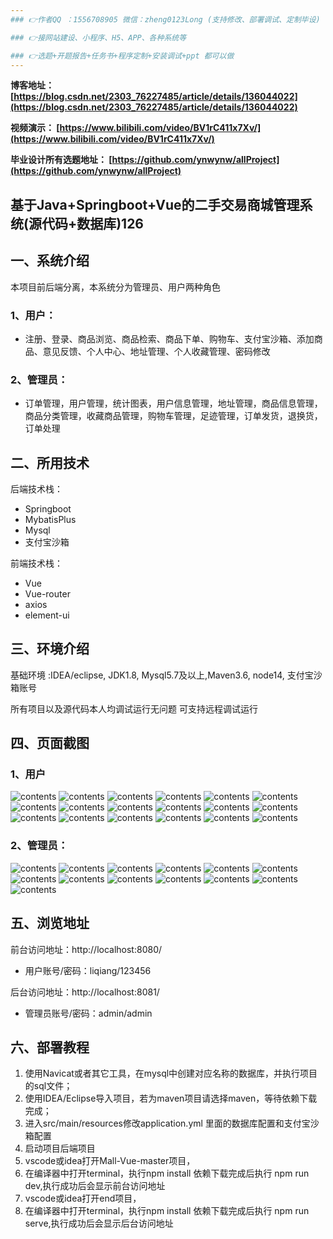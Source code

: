 ```yaml
---
### 👉作者QQ ：1556708905 微信：zheng0123Long (支持修改、部署调试、定制毕设)

### 👉接网站建设、小程序、H5、APP、各种系统等

### 👉选题+开题报告+任务书+程序定制+安装调试+ppt 都可以做
---
```


**博客地址：
[https://blog.csdn.net/2303_76227485/article/details/136044022](https://blog.csdn.net/2303_76227485/article/details/136044022)**

**视频演示：
[https://www.bilibili.com/video/BV1rC411x7Xv/](https://www.bilibili.com/video/BV1rC411x7Xv/)**

**毕业设计所有选题地址：
[https://github.com/ynwynw/allProject](https://github.com/ynwynw/allProject)**

## 基于Java+Springboot+Vue的二手交易商城管理系统(源代码+数据库)126

## 一、系统介绍
本项目前后端分离，本系统分为管理员、用户两种角色

### 1、用户：
- 注册、登录、商品浏览、商品检索、商品下单、购物车、支付宝沙箱、添加商品、意见反馈、个人中心、地址管理、个人收藏管理、密码修改
### 2、管理员：
- 订单管理，用户管理，统计图表，用户信息管理，地址管理，商品信息管理，商品分类管理，收藏商品管理，购物车管理，足迹管理，订单发货，退换货，订单处理

## 二、所用技术

后端技术栈：

- Springboot
- MybatisPlus
- Mysql
- 支付宝沙箱

前端技术栈：

- Vue 
- Vue-router 
- axios 
- element-ui

## 三、环境介绍

基础环境 :IDEA/eclipse, JDK1.8, Mysql5.7及以上,Maven3.6, node14, 支付宝沙箱账号

所有项目以及源代码本人均调试运行无问题 可支持远程调试运行

## 四、页面截图
### 1、用户
![contents](./picture/picture1.png)
![contents](./picture/picture2.png)
![contents](./picture/picture3.png)
![contents](./picture/picture4.png)
![contents](./picture/picture5.png)
![contents](./picture/picture6.png)
![contents](./picture/picture7.png)
![contents](./picture/picture8.png)
![contents](./picture/picture9.png)
![contents](./picture/picture10.png)
![contents](./picture/picture11.png)
![contents](./picture/picture12.png)
![contents](./picture/picture13.png)
![contents](./picture/picture14.png)
![contents](./picture/picture15.png)
![contents](./picture/picture16.png)
![contents](./picture/picture17.png)
![contents](./picture/picture18.png)

### 2、管理员：
![contents](./picture/picture19.png)
![contents](./picture/picture20.png)
![contents](./picture/picture21.png)
![contents](./picture/picture22.png)
![contents](./picture/picture23.png)
![contents](./picture/picture24.png)
![contents](./picture/picture25.png)
![contents](./picture/picture26.png)
![contents](./picture/picture27.png)
![contents](./picture/picture28.png)
![contents](./picture/picture29.png)
![contents](./picture/picture30.png)
![contents](./picture/picture31.png)

## 五、浏览地址

前台访问地址：http://localhost:8080/
- 用户账号/密码：liqiang/123456

后台访问地址：http://localhost:8081/
- 管理员账号/密码：admin/admin

## 六、部署教程
1. 使用Navicat或者其它工具，在mysql中创建对应名称的数据库，并执行项目的sql文件；
2. 使用IDEA/Eclipse导入项目，若为maven项目请选择maven，等待依赖下载完成；
3. 进入src/main/resources修改application.yml 里面的数据库配置和支付宝沙箱配置
4. 启动项目后端项目
5. vscode或idea打开Mall-Vue-master项目，
6. 在编译器中打开terminal，执行npm install 依赖下载完成后执行 npm run dev,执行成功后会显示前台访问地址
7. vscode或idea打开end项目，
8. 在编译器中打开terminal，执行npm install 依赖下载完成后执行 npm run serve,执行成功后会显示后台访问地址


